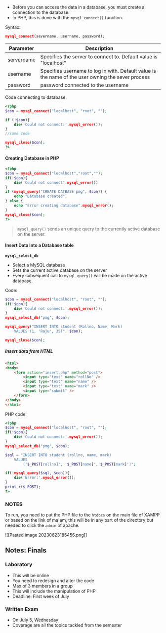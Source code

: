 - Before you can access the data in a database, you must create a connection to the database.
- In PHP, this is done with the `mysql_connect()` function.

Syntax: 
```PHP
mysql_connect(severname, username, password);
```

|Parameter| Description|
|---|---|
|servername| Specifies the server to connect to. Default value is "localhost"|
|username| Specifies username to log in with. Default value is the name of the user owning the sever process|
|password| password connected to the username|

Code connecting to database:
```PHP
<?php
$con = mysql_connect("localhost", "root", "");

if (!$con){
	die('Could not connect:'.mysql_error());
}
//some code

mysql_close($con);
?>
```

#### Creating Database in PHP
```php
<?php
$con = mysql_connect("localhost","root","");
if(!$con){
	die('Could not connect'.mysql_error())
}
if (mysql_query("CREATE DATBASE pmg", $con)) {
	echo "Database created";
} else {
	echo "Error creating database".mysql_error();
}
mysql_close($con);
?>
```
> `mysql_query()` sends an unique query to the currently active database on the server.


#### Insert Data Into a Database table 
**`mysql_select_db`**
- Select a MySQL database
- Sets the current active database on the server
- Every subsequent call to `mysql_query()` will be made on the active database.

Code:
```php
$con = mysql_connect("localhost", "root", "");
if(!$con){
	die('Could not connect:'.mysql_error());
}
mysql_select_db("pmg", $con);

mysql_query("INSERT INTO student (Rollno, Name, Mark)
	VALUES (1, 'Raju', 35)", $con);

mysql_close($con);
```

##### Insert data from HTML
```html
<html>
<body>
	<form action="insert.php" method="post">
		<input type="text" name="rollNo" />
		<input type="text" name="name" />
		<input type="text" name="mark" />
		<input type="submit" />
	</form>
</body>
</html>
```

PHP code:
```PHP
<?php
$con = mysql_connect("localhost", "root", "");
if(!$con){
	die('Could not connect:'.mysql_error());
}
mysql_select_db("pmg", $con);

$sql = "INSERT INTO student (rollno, name, mark) 
	VALUES
		('$_POST[rollno]', '$_POST[name]','$_POST[mark]')";

if(!mysql_query($sql, $con)){
	die('Error:'.mysql_error());
}
print_r($_POST);
?>
```


### NOTES
To run, you need to put the PHP file to the `htdocs` on the main file of XAMPP or based on the link of ma'am, this will be in any part of the directory but needed to click the `admin` of apache.

![[Pasted image 20230623185456.png]]


## Notes: Finals
### Laboratory
- This will be online
- You need to redesign and alter the code
- Max of 3 members in a group
- This will include the manipulation of PHP
- Deadline: First week of July

### Written Exam
- On July 5, Wednesday
- Coverage are all the topics tackled from the semester

